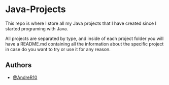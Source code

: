 # Java-Projects

This repo is where I store all my Java projects that I have created since I started programing with Java. 

All projects are separated by type, and inside of each  project folder you will have a README.md containing all the information about the specific project in case do you want to try or use it for any reason. 




## Authors

- [@AndreR10](https://www.github.com/AndreR10)


